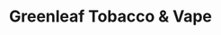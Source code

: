 ---
title: "Greenleaf Tobacco & Vape"
url: /des-moines/greenleaf-tobacco-and-vape-southeast-14th-street/
shop: tobacco
---